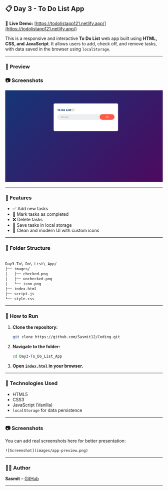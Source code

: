 ## 📋 Day 3 - To Do List App

🔗 **Live Demo:** [https://todolistapp121.netlify.app/](https://todolistapp121.netlify.app/)

This is a responsive and interactive **To Do List** web app built using **HTML, CSS, and JavaScript**. It allows users to add, check off, and remove tasks, with data saved in the browser using `localStorage`.

---

### 📸 Preview

### 📷 Screenshots

![App Preview](./images/app-preview.png)

---

### 🔧 Features

* ✅ Add new tasks  
* 📝 Mark tasks as completed  
* ❌ Delete tasks  
* 💾 Save tasks in local storage  
* 🎨 Clean and modern UI with custom icons

---

### 📁 Folder Structure

```

Day3-To\_Do\_List\_App/
├── images/
│   ├── checked.png
│   ├── unchecked.png
│   └── icon.png
├── index.html
├── script.js
└── style.css

````

---

### 🚀 How to Run

1. **Clone the repository:**

   ```bash
   git clone https://github.com/Sasmit12/Coding.git

2. **Navigate to the folder:**

   ```bash
   cd Day3-To_Do_List_App
   ```

3. **Open `index.html` in your browser.**

---

### 📌 Technologies Used

* HTML5
* CSS3
* JavaScript (Vanilla)
* `localStorage` for data persistence

---

### 📷 Screenshots

You can add real screenshots here for better presentation:

```
![Screenshot](images/app-preview.png)
```

---

### 🧑‍💻 Author

**Sasmit** – [GitHub](https://github.com/Sasmit12)

---
